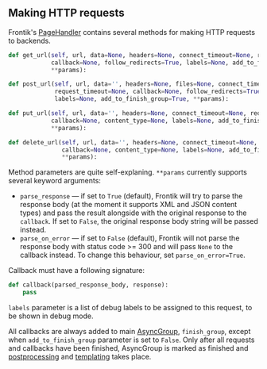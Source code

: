 ## Making HTTP requests

Frontik's [PageHandler](/frontik/handler.py) contains several methods for making HTTP requests to backends.

```python
def get_url(self, url, data=None, headers=None, connect_timeout=None, request_timeout=None,
            callback=None, follow_redirects=True, labels=None, add_to_finish_group=True,
            **params):
```

```python
def post_url(self, url, data='', headers=None, files=None, connect_timeout=None,
             request_timeout=None, callback=None, follow_redirects=True, content_type=None,
             labels=None, add_to_finish_group=True, **params):
```

```python
def put_url(self, url, data='', headers=None, connect_timeout=None, request_timeout=None,
            callback=None, content_type=None, labels=None, add_to_finish_group=True,
            **params):
```

```python
def delete_url(self, url, data='', headers=None, connect_timeout=None, request_timeout=None,
               callback=None, content_type=None, labels=None, add_to_finish_group=True,
               **params):
```

Method parameters are quite self-explaning. `**params` currently supports several keyword arguments:
* `parse_response` — if set to `True` (default), Frontik will try to parse the response body
(at the moment it supports XML and JSON content types) and pass the result alongside with the original response
to the `callback`. If set to `False`, the original response body string will be passed instead.
* `parse_on_error` — if set to `False` (default), Frontik will not parse the response body with
status code >= 300 and will pass `None` to the callback instead. To change this behaviour, set
`parse_on_error=True`.

Callback must have a following signature:

```python
def callback(parsed_response_body, response):
    pass
```

`labels` parameter is a list of debug labels to be assigned to this request, to be shown in debug mode.

All callbacks are always added to main [AsyncGroup](/frontik/async.py), `finish_group`,
except when `add_to_finish_group` parameter is set to `False`. Only after all requests and callbacks
have been finished, AsyncGroup is marked as finished and
[postprocessing](/docs/postprocessing.md) and [templating](/docs/producers.md) takes place.
